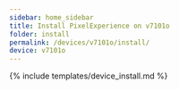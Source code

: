 ```yaml
---
sidebar: home_sidebar
title: Install PixelExperience on v7101o
folder: install
permalink: /devices/v7101o/install/
device: v7101o
---
```

{% include templates/device_install.md %}
